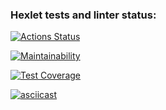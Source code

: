 ### Hexlet tests and linter status:

[![Actions Status](https://github.com/krokojabba/frontend-project-46/workflows/hexlet-check/badge.svg)](https://github.com/krokojabba/frontend-project-46/actions)

[![Maintainability](https://api.codeclimate.com/v1/badges/a38bb9a18b243f5e3f15/maintainability)](https://codeclimate.com/github/krokojabba/frontend-project-46/maintainability)

[![Test Coverage](https://api.codeclimate.com/v1/badges/a38bb9a18b243f5e3f15/test_coverage)](https://codeclimate.com/github/krokojabba/frontend-project-46/test_coverage)

[![asciicast](https://asciinema.org/a/VYqTnXr4kKA0lqTIyvvoyJEN4.svg)](https://asciinema.org/a/VYqTnXr4kKA0lqTIyvvoyJEN4)
